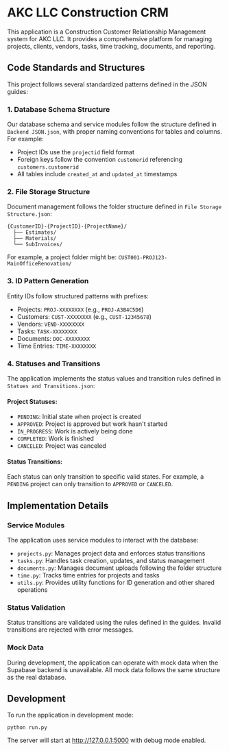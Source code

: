 # AKC LLC Construction CRM

This application is a Construction Customer Relationship Management system for AKC LLC. It provides a comprehensive platform for managing projects, clients, vendors, tasks, time tracking, documents, and reporting.

## Code Standards and Structures

This project follows several standardized patterns defined in the JSON guides:

### 1. Database Schema Structure

Our database schema and service modules follow the structure defined in `Backend JSON.json`, with proper naming conventions for tables and columns. For example:

- Project IDs use the `projectid` field format
- Foreign keys follow the convention `customerid` referencing `customers.customerid`
- All tables include `created_at` and `updated_at` timestamps

### 2. File Storage Structure

Document management follows the folder structure defined in `File Storage Structure.json`:

```
{CustomerID}-{ProjectID}-{ProjectName}/
  ├── Estimates/
  ├── Materials/
  └── SubInvoices/
```

For example, a project folder might be: `CUST001-PROJ123-MainOfficeRenovation/`

### 3. ID Pattern Generation

Entity IDs follow structured patterns with prefixes:

- Projects: `PROJ-XXXXXXXX` (e.g., `PROJ-A3B4C5D6`)
- Customers: `CUST-XXXXXXXX` (e.g., `CUST-12345678`)
- Vendors: `VEND-XXXXXXXX`
- Tasks: `TASK-XXXXXXXX`
- Documents: `DOC-XXXXXXXX`
- Time Entries: `TIME-XXXXXXXX`

### 4. Statuses and Transitions

The application implements the status values and transition rules defined in `Statues and Transitions.json`:

#### Project Statuses:
- `PENDING`: Initial state when project is created
- `APPROVED`: Project is approved but work hasn't started
- `IN_PROGRESS`: Work is actively being done
- `COMPLETED`: Work is finished
- `CANCELED`: Project was canceled

#### Status Transitions:
Each status can only transition to specific valid states. For example, a `PENDING` project can only transition to `APPROVED` or `CANCELED`.

## Implementation Details

### Service Modules

The application uses service modules to interact with the database:

- `projects.py`: Manages project data and enforces status transitions
- `tasks.py`: Handles task creation, updates, and status management
- `documents.py`: Manages document uploads following the folder structure
- `time.py`: Tracks time entries for projects and tasks
- `utils.py`: Provides utility functions for ID generation and other shared operations

### Status Validation

Status transitions are validated using the rules defined in the guides. Invalid transitions are rejected with error messages.

### Mock Data

During development, the application can operate with mock data when the Supabase backend is unavailable. All mock data follows the same structure as the real database.

## Development

To run the application in development mode:

```
python run.py
```

The server will start at http://127.0.0.1:5000 with debug mode enabled. 